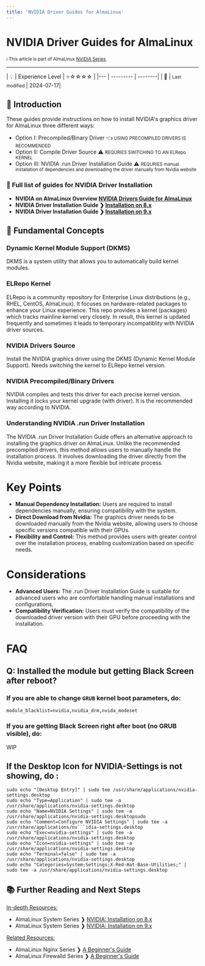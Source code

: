 ```yaml
---
title: 'NVIDIA Driver Guides for AlmaLinux'
---
```


# NVIDIA Driver Guides for AlmaLinux
<small>ℹ️ This article is part of AlmaLinux [NVIDIA Series](/series/nvidia/).</small>
<hr>
| 💡 | Experience Level  | ⭐☆☆☆☆ |
|--- | --------- | --------|
| 📆 | <small>Last modified </small>| 2024-07-17|
<br>

## 🌟 Introduction

These guides provide instructions on how to install NVIDIA's graphics driver for AlmaLinux three different ways:

* Option I: Precompiled/Binary Driver 👈 <small>USING PRECOMPILED DRIVERS IS RECOMMENDED</small>
* Option II: Compile Driver Source ⚠️  <small>REQURIES SWITCHING TO AN ELRepo KERNEL</small>
* Option III: NVIDIA .run Driver Installation Guide ⚠️ <small>REQURIES manual installation of dependencies and downloading the driver manually from Nvidia website</small>

### 📖 Full list of guides for NVIDIA Driver Installation

- **NVIDIA on AlmaLinux Overview [NVIDIA Drivers Guide for AlmaLinux](/series/nvidia/)**
- **NVIDIA Driver Installation Guide ❯ [Installation on 8.x](/series/nvidia/nvidiaseries8x)**
- **NVIDIA Driver Installation Guide ❯ [Installation on 9.x](/series/nvidia/nvidiaseries9x)**

## 🧠 Fundamental Concepts

### Dynamic Kernel Module Support (DKMS)

DKMS is a system utility that allows you to automatically build kernel modules.

### ELRepo Kernel

ELRepo is a community repository for Enterprise Linux distributions (e.g., RHEL, CentOS, AlmaLinux). It focuses on hardware-related packages to enhance your Linux experience. This repo provides a kernel (packages) which tracks mainline kernel very closely. In result, this kernel is updated frequently and sometimes it leads to temporary incompatiblity with NVIDIA driver sources.

### NVIDIA Drivers Source
Install the NVIDIA graphics driver using the DKMS (Dynamic Kernel Module Support). Needs switching the kernel to ELRepo kernel version.

### NVIDIA Precompiled/Binary Drivers
NVIDIA compiles and tests this driver for each precise kernel version. Installing it locks your kernel upgrade (with driver). It is the recommended way according to NVIDIA.

### Understanding NVIDIA .run Driver Installation

The NVIDIA .run Driver Installation Guide offers an alternative approach to installing the graphics driver on AlmaLinux. Unlike the recommended precompiled drivers, this method allows users to manually handle the installation process. It involves downloading the driver directly from the Nvidia website, making it a more flexible but intricate process.

# Key Points

- **Manual Dependency Installation:** Users are required to install dependencies manually, ensuring compatibility with the system.
- **Direct Download from Nvidia:** The graphics driver needs to be downloaded manually from the Nvidia website, allowing users to choose specific versions compatible with their GPUs.
- **Flexibility and Control:** This method provides users with greater control over the installation process, enabling customization based on specific needs.

# Considerations

- **Advanced Users:** The .run Driver Installation Guide is suitable for advanced users who are comfortable handling manual installations and configurations.
- **Compatibility Verification:** Users must verify the compatibility of the downloaded driver version with their GPU before proceeding with the installation.

# FAQ

## Q: Installed the module but getting Black Screen after reboot?

### If you are able to change `GRUB` kernel boot parameters, do:

```
module_blacklist=nvidia,nvidia_drm,nvida_modeset
```

### If you are getting Black Screen right after boot (no GRUB visible), do:

WIP

## If the Desktop Icon for NVIDIA-Settings is not showing, do :

```
sudo echo "[Desktop Entry]" | sudo tee /usr/share/applications/nvidia-settings.desktop
sudo echo "Type=Application" | sudo tee -a /usr/share/applications/nvidia-settings.desktop
sudo echo "Name=NVIDIA Settings" | sudo tee -a /usr/share/applications/nvidia-settings.desktopsudo
sudo echo "Comment=Configure NVIDIA Settings" | sudo tee -a /usr/share/applications/nv```idia-settings.desktop
sudo echo "Exec=nvidia-settings" | sudo tee -a /usr/share/applications/nvidia-settings.desktop
sudo echo "Icon=nvidia-settings" | sudo tee -a /usr/share/applications/nvidia-settings.desktop
sudo echo "Terminal=false" | sudo tee -a /usr/share/applications/nvidia-settings.desktop
sudo echo "Categories=System;Settings;X-Red-Hat-Base-Utilities;" | sudo tee -a /usr/share/applications/nvidia-settings.desktop
```

## 📚 Further Reading and Next Steps
    
<u>In-depth Resources:</u>
- AlmaLinux System Series ❯  [NVIDIA: Installation on 8.x](nvidiaseries8x)
- AlmaLinux System Series ❯  [NVIDIA: Installation on 9.x](nvidiaseries9x)

<u>Related Resources:</u>
- AlmaLinux Nginx Series ❯ [A Beginner's Guide](/series/nginx/NginxSeriesA01)
- AlmaLinux Firewalld Series ❯ [A Beginner's Guide](/series/system/SystemSeriesA02) 
